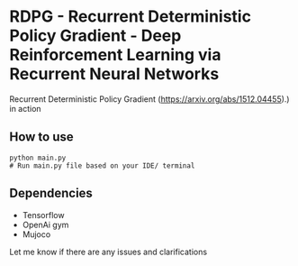 # RDPG - Recurrent Deterministic Policy Gradient - Deep Reinforcement Learning via Recurrent Neural Networks
Recurrent Deterministic Policy Gradient (https://arxiv.org/abs/1512.04455).) in action

## How to use

```
python main.py
# Run main.py file based on your IDE/ terminal
```

## Dependencies
- Tensorflow
- OpenAi gym
- Mujoco

Let me know if there are any issues and clarifications

